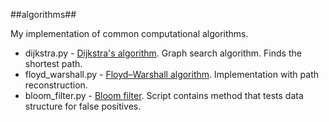 ##algorithms##

My implementation of common computational algorithms.

* dijkstra.py - [Dijkstra's algorithm](http://en.wikipedia.org/wiki/Dijkstra%27s_algorithm). Graph search algorithm. Finds the shortest path.
* floyd_warshall.py - [Floyd–Warshall algorithm](http://en.wikipedia.org/wiki/Floyd%E2%80%93Warshall_algorithm). Implementation with path reconstruction.
* bloom_filter.py - [Bloom filter](http://en.wikipedia.org/wiki/Bloom_filter‎). Script contains method that tests data structure for false positives.